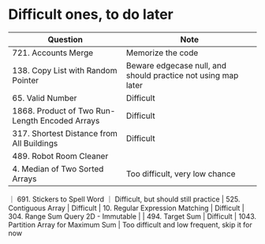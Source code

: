 # Difficult ones, to do later
| Question                | Note                         
| ------------------------| ------------------------------ 
| 721. Accounts Merge | Memorize the code
| 138. Copy List with Random Pointer | Beware edgecase null, and should practice not using map later
| 65. Valid Number | Difficult
| 1868. Product of Two Run-Length Encoded Arrays | Difficult
| 317. Shortest Distance from All Buildings | Difficult
| 489. Robot Room Cleaner | 
| 4. Median of Two Sorted Arrays | Too difficult, very low chance
｜ 691. Stickers to Spell Word ｜ Difficult, but should still practice
| 525. Contiguous Array | Difficult
| 10. Regular Expression Matching | Difficult
| 304. Range Sum Query 2D - Immutable |
| 494. Target Sum | Difficult
| 1043. Partition Array for Maximum Sum | Too difficult and low frequent, skip it for now

